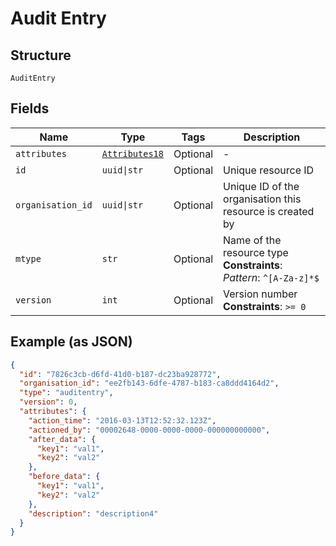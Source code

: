 
# Audit Entry

## Structure

`AuditEntry`

## Fields

| Name | Type | Tags | Description |
|  --- | --- | --- | --- |
| `attributes` | [`Attributes18`](../../doc/models/attributes-18.md) | Optional | - |
| `id` | `uuid\|str` | Optional | Unique resource ID |
| `organisation_id` | `uuid\|str` | Optional | Unique ID of the organisation this resource is created by |
| `mtype` | `str` | Optional | Name of the resource type<br>**Constraints**: *Pattern*: `^[A-Za-z]*$` |
| `version` | `int` | Optional | Version number<br>**Constraints**: `>= 0` |

## Example (as JSON)

```json
{
  "id": "7826c3cb-d6fd-41d0-b187-dc23ba928772",
  "organisation_id": "ee2fb143-6dfe-4787-b183-ca8ddd4164d2",
  "type": "auditentry",
  "version": 0,
  "attributes": {
    "action_time": "2016-03-13T12:52:32.123Z",
    "actioned_by": "00002648-0000-0000-0000-000000000000",
    "after_data": {
      "key1": "val1",
      "key2": "val2"
    },
    "before_data": {
      "key1": "val1",
      "key2": "val2"
    },
    "description": "description4"
  }
}
```

